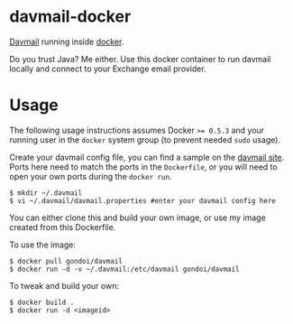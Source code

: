 davmail-docker
==============

[Davmail](http://davmail.sourceforge.net/) running inside [docker](http://docker.io).

Do you trust Java? Me either. Use this docker container to run davmail locally
and connect to your Exchange email provider.

Usage
=====

The following usage instructions assumes Docker `>= 0.5.3` and your running
user in the `docker` system group (to prevent needed `sudo` usage).

Create your davmail config file, you can find a sample on the
[davmail site](http://davmail.sourceforge.net/serversetup.html).
Ports here need to match the ports in the `Dockerfile`, or you will need to
open your own ports during the `docker run`.

    $ mkdir ~/.davmail
    $ vi ~/.davmail/davmail.properties #enter your davmail config here
    
You can either clone this and build your own image, or use my image created
from this Dockerfile.

To use the image:

    $ docker pull gondoi/davmail
    $ docker run -d -v ~/.davmail:/etc/davmail gondoi/davmail
    
To tweak and build your own:

    $ docker build .
    $ docker run -d <imageid>
